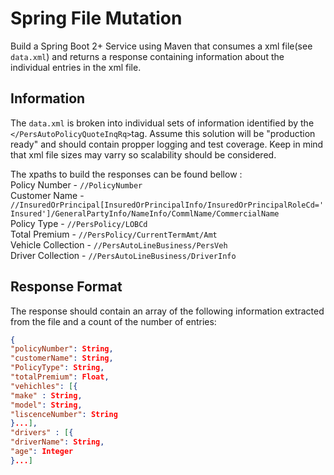 # Spring File Mutation
Build a Spring Boot 2+ Service using Maven that consumes a xml file(see `data.xml`) and returns a response containing information about the individual entries in the xml file.

## Information 
The `data.xml` is broken into individual sets of information identified by the `</PersAutoPolicyQuoteInqRq>`tag.   Assume this solution will be "production ready" and should contain propper logging and test coverage. Keep in mind that xml file sizes may varry so scalability should be considered.

The xpaths to build the responses can be found bellow : \
Policy Number - `//PolicyNumber`\
Customer Name - `//InsuredOrPrincipal[InsuredOrPrincipalInfo/InsuredOrPrincipalRoleCd='Insured']/GeneralPartyInfo/NameInfo/CommlName/CommercialName`\
Policy Type - `//PersPolicy/LOBCd`\
Total Premium - `//PersPolicy/CurrentTermAmt/Amt` \
Vehicle Collection - `//PersAutoLineBusiness/PersVeh`\
Driver Collection - `//PersAutoLineBusiness/DriverInfo`


## Response Format 
The response should contain an array of the following information extracted from the file and a count of the number of entries: 
```json
{
"policyNumber": String,
"customerName": String,
"PolicyType": String,
"totalPremium": Float,
"vehichles": [{
"make" : String,
"model": String,
"liscenceNumber": String
}...],
"drivers" : [{
"driverName": String,
"age": Integer
}...]
```
